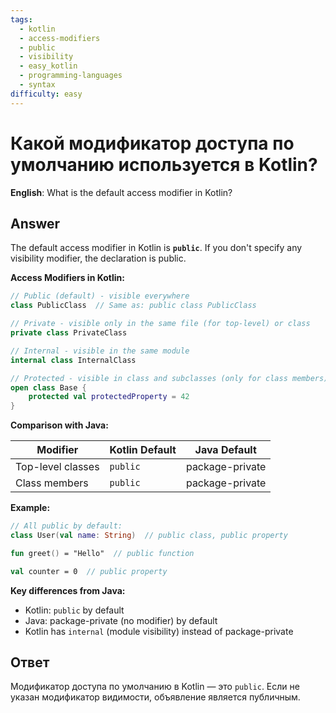 ```yaml
---
tags:
  - kotlin
  - access-modifiers
  - public
  - visibility
  - easy_kotlin
  - programming-languages
  - syntax
difficulty: easy
---
```


# Какой модификатор доступа по умолчанию используется в Kotlin?

**English**: What is the default access modifier in Kotlin?

## Answer

The default access modifier in Kotlin is **`public`**. If you don't specify any visibility modifier, the declaration is public.

**Access Modifiers in Kotlin:**

```kotlin
// Public (default) - visible everywhere
class PublicClass  // Same as: public class PublicClass

// Private - visible only in the same file (for top-level) or class
private class PrivateClass

// Internal - visible in the same module
internal class InternalClass

// Protected - visible in class and subclasses (only for class members)
open class Base {
    protected val protectedProperty = 42
}
```

**Comparison with Java:**

| Modifier | Kotlin Default | Java Default |
|----------|----------------|---------------|
| Top-level classes | `public` | package-private |
| Class members | `public` | package-private |

**Example:**
```kotlin
// All public by default:
class User(val name: String)  // public class, public property

fun greet() = "Hello"  // public function

val counter = 0  // public property
```

**Key differences from Java:**
- Kotlin: `public` by default
- Java: package-private (no modifier) by default
- Kotlin has `internal` (module visibility) instead of package-private

## Ответ

Модификатор доступа по умолчанию в Kotlin — это `public`. Если не указан модификатор видимости, объявление является публичным.

